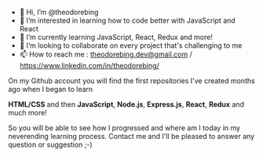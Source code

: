 - 👋 Hi, I’m @theodorebing
- 👀 I’m interested in learning how to code better with JavaScript and React 
- 🌱 I’m currently learning JavaScript, React, Redux and more!
- 💞️ I’m looking to collaborate on every project that's challenging to me
- 📫 How to reach me : theodorebing.dev@gmail.com / https://www.linkedin.com/in/theodorebing/

On my Github account you will find the first repositories I've created months ago 
when I began to learn 

**HTML/CSS** and then **JavaScript**, **Node.js**, **Express.js**, **React**, **Redux** and much more!
  
So you will be able to see how I progressed and where am I today in my neverending learning process.
Contact me and I'll be pleased to answer any question or suggestion ;-)
